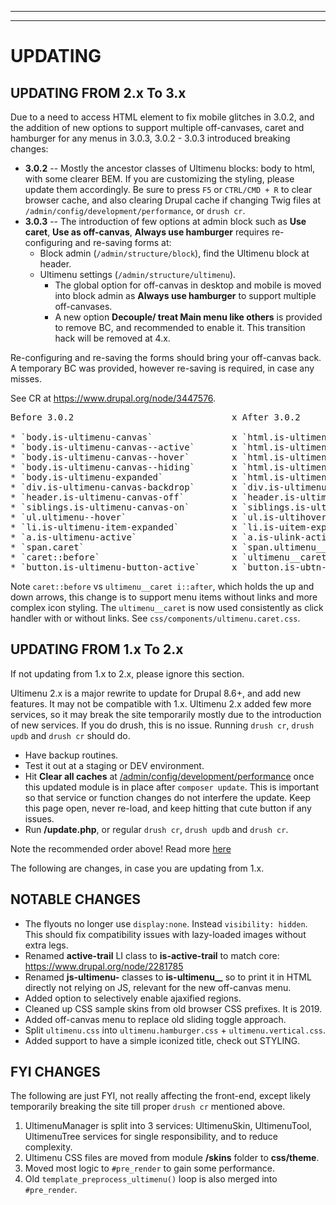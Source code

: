 ***
***

# <a name="updating"> </a>UPDATING
## <a name="updating-3"> </a>UPDATING FROM 2.x To 3.x
Due to a need to access HTML element to fix mobile glitches in 3.0.2, and the
addition of new options to support multiple off-canvases, caret and hamburger
for any menus in 3.0.3, 3.0.2 - 3.0.3 introduced breaking changes:
* **3.0.2** -- Mostly the ancestor classes of Ultimenu blocks: body to html,
  with some clearer BEM. If you are customizing the styling, please update them
  accordingly. Be sure to press `F5` or `CTRL/CMD + R` to clear browser cache,
  and also clearing Drupal cache if changing Twig files at
  `/admin/config/development/performance`, or `drush cr`.
* **3.0.3** -- The introduction of few options at admin block such as
  **Use caret**, **Use as off-canvas**, **Always use hamburger** requires
  re-configuring and re-saving forms at:
  + Block admin (`/admin/structure/block`), find the Ultimenu block at header.
  + Ultimenu settings (`/admin/structure/ultimenu`).
    * The global option for off-canvas in desktop and mobile is moved into block
      admin as **Always use hamburger** to support multiple off-canvases.
    * A new option **Decouple/ treat Main menu like others** is provided to
      remove BC, and recommended to enable it. This transition hack will be
      removed at 4.x.

Re-configuring and re-saving the forms should bring your off-canvas back. A
temporary BC was provided, however re-saving is required, in case any misses.

See CR at https://www.drupal.org/node/3447576.

<pre>
Before 3.0.2                              x After 3.0.2

* `body.is-ultimenu-canvas`               x `html.is-ultimenu`
* `body.is-ultimenu-canvas--active`       x `html.is-ultimenu--active`
* `body.is-ultimenu-canvas--hover`        x `html.is-ultimenu--hover`
* `body.is-ultimenu-canvas--hiding`       x `html.is-ultimenu--hiding`
* `body.is-ultimenu-expanded`             x `html.is-ultimenu--expanded`
* `div.is-ultimenu-canvas-backdrop`       x `div.is-ultimenu__backdrop`
* `header.is-ultimenu-canvas-off`         x `header.is-ultimenu__canvas-off`
* `siblings.is-ultimenu-canvas-on`        x `siblings.is-ultimenu__canvas-on`
* `ul.ultimenu--hover`                    x `ul.is-ultihover`
* `li.is-ultimenu-item-expanded`          x `li.is-uitem-expanded`
* `a.is-ultimenu-active`                  x `a.is-ulink-active`
* `span.caret`                            x `span.ultimenu__caret`
* `caret::before`                         x `ultimenu__caret i::after`
* `button.is-ultimenu-button-active`      x `button.is-ubtn-active`
</pre>

Note `caret::before` vs `ultimenu__caret i::after`, which holds the up and down
arrows, this change is to support menu items without links and more complex icon
styling. The `ultimenu__caret` is now used consistently as click
handler with or without links. See `css/components/ultimenu.caret.css`.

## <a name="updating-2"> </a>UPDATING FROM 1.x To 2.x
If not updating from 1.x to 2.x, please ignore this section.

Ultimenu 2.x is a major rewrite to update for Drupal 8.6+, and add new features.
It may not be compatible with 1.x.
Ultimenu 2.x added few more services, so it may break the site temporarily
mostly due to the introduction of new services. If you do drush, this is no
issue. Running `drush cr`, `drush updb` and `drush cr` should do.

* Have backup routines.
* Test it out at a staging or DEV environment.
* Hit **Clear all caches** at
  [/admin/config/development/performance](/admin/config/development/performance)
  once this updated module is in place after `composer update`. This is
  important so that service or function changes do not interfere the update.
  Keep this page open, never re-load, and keep hitting that cute button if any
  issues.
* Run **/update.php**, or regular `drush cr`, `drush updb` and `drush cr`.

Note the recommended order above!
Read more [here](https://git.drupalcode.org/project/blazy/tree/docs/UPDATING.md?h=8.x-2.x)

The following are changes, in case you are updating from 1.x.


## NOTABLE CHANGES
- The flyouts no longer use `display:none`. Instead `visibility: hidden`. This
  should fix compatibility issues with lazy-loaded images without extra legs.
- Renamed **active-trail** LI class to **is-active-trail** to match core:
  https://www.drupal.org/node/2281785
- Renamed **js-ultimenu-** classes to **is-ultimenu__** so to print it in
  HTML directly not relying on JS, relevant for the new off-canvas menu.
- Added option to selectively enable ajaxified regions.
- Cleaned up CSS sample skins from old browser CSS prefixes. It is 2019.
- Added off-canvas menu to replace old sliding toggle approach.
- Split `ultimenu.css` into `ultimenu.hamburger.css` + `ultimenu.vertical.css`.
- Added support to have a simple iconized title, check out STYLING.


## FYI CHANGES
The following are just FYI, not really affecting the front-end, except likely
temporarily breaking the site till proper `drush cr` mentioned above.

1. UltimenuManager is split into 3 services: UltimenuSkin, UltimenuTool,
   UltimenuTree services for single responsibility, and to reduce complexity.
2. Ultimenu CSS files are moved from module **/skins** folder to **css/theme**.
3. Moved most logic to `#pre_render` to gain some performance.
4. Old `template_preprocess_ultimenu()` loop is also merged into `#pre_render`.
